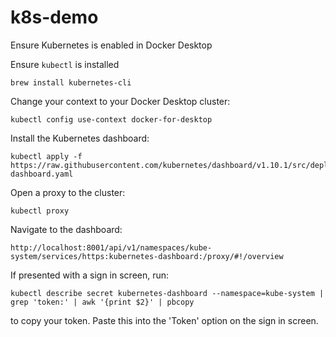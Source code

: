 # k8s-demo
Ensure Kubernetes is enabled in Docker Desktop

Ensure `kubectl` is installed
```
brew install kubernetes-cli
```

Change your context to your Docker Desktop cluster:
```
kubectl config use-context docker-for-desktop
```

Install the Kubernetes dashboard:
```
kubectl apply -f https://raw.githubusercontent.com/kubernetes/dashboard/v1.10.1/src/deploy/recommended/kubernetes-dashboard.yaml
```

Open a proxy to the cluster:
```
kubectl proxy
```

Navigate to the dashboard:
```
http://localhost:8001/api/v1/namespaces/kube-system/services/https:kubernetes-dashboard:/proxy/#!/overview
```

If presented with a sign in screen, run:
```
kubectl describe secret kubernetes-dashboard --namespace=kube-system | grep 'token:' | awk '{print $2}' | pbcopy
```
to copy your token. Paste this into the 'Token' option on the sign in screen.
